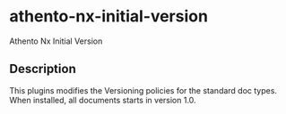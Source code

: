 # athento-nx-initial-version
Athento Nx Initial Version

## Description
This plugins modifies the Versioning policies for the standard doc types. When installed, all documents starts in version 1.0.
